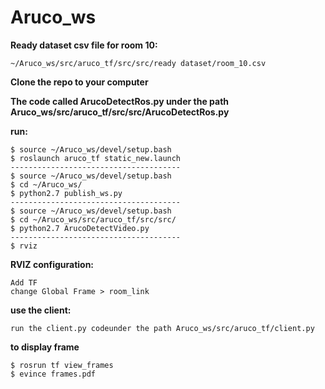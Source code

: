 # Aruco_ws
**Ready dataset csv file for room 10:**
```
~/Aruco_ws/src/aruco_tf/src/src/ready dataset/room_10.csv
```
**Clone the repo to your computer**

**The code called ArucoDetectRos.py under the path Aruco_ws/src/aruco_tf/src/src/ArucoDetectRos.py**

**run:**
```
$ source ~/Aruco_ws/devel/setup.bash
$ roslaunch aruco_tf static_new.launch
--------------------------------------
$ source ~/Aruco_ws/devel/setup.bash
$ cd ~/Aruco_ws/
$ python2.7 publish_ws.py
--------------------------------------
$ source ~/Aruco_ws/devel/setup.bash
$ cd ~/Aruco_ws/src/aruco_tf/src/src/
$ python2.7 ArucoDetectVideo.py
--------------------------------------
$ rviz
```

**RVIZ configuration:**
```
Add TF
change Global Frame > room_link
```

**use the client:**
```
run the client.py codeunder the path Aruco_ws/src/aruco_tf/client.py
```

**to display frame**
```
$ rosrun tf view_frames
$ evince frames.pdf 
```
